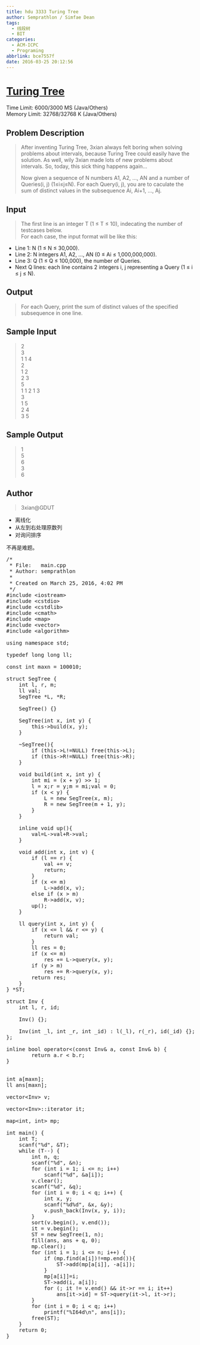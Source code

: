 ```yaml
---
title: hdu 3333 Turing Tree
author: Semprathlon / Simfae Dean
tags:
  - 线段树
  - BIT
categories:
  - ACM-ICPC
  - Programing
abbrlink: bce7557f
date: 2016-03-25 20:12:56
---
```

# [Turing Tree](http://acm.hdu.edu.cn/showproblem.php?pid=3333)

Time Limit: 6000/3000 MS (Java/Others)  
Memory Limit: 32768/32768 K (Java/Others)  

## Problem Description
> After inventing Turing Tree, 3xian always felt boring when solving problems about intervals, because Turing Tree could easily have the solution. As well, wily 3xian made lots of new problems about intervals. So, today, this sick thing happens again...
>
> Now given a sequence of N numbers A1, A2, ..., AN and a number of Queries(i, j) (1≤i≤j≤N). For each Query(i, j), you are to caculate the sum of distinct values in the subsequence Ai, Ai+1, ..., Aj.

## Input
> The first line is an integer T (1 ≤ T ≤ 10), indecating the number of testcases below.  
> For each case, the input format will be like this:
>
* Line 1: N (1 ≤ N ≤ 30,000).
* Line 2: N integers A1, A2, ..., AN (0 ≤ Ai ≤ 1,000,000,000).
* Line 3: Q (1 ≤ Q ≤ 100,000), the number of Queries.
* Next Q lines: each line contains 2 integers i, j representing a Query (1 ≤ i ≤ j ≤ N). 

## Output
> For each Query, print the sum of distinct values of the specified subsequence in one line.
 

## Sample Input
> 2  
3  
1 1 4  
2  
1 2  
2 3  
5  
1 1 2 1 3  
3  
1 5  
2 4  
3 5  
 

## Sample Output
> 1  
5  
6  
3  
6  
 
## Author
> 3xian@GDUT

* 离线化
* 从左到右处理原数列
* 对询问排序

不再是难题。

<pre class="lang:c++ decode:true " >/* 
 * File:   main.cpp
 * Author: semprathlon
 *
 * Created on March 25, 2016, 4:02 PM
 */
#include &lt;iostream&gt;
#include &lt;cstdio&gt;
#include &lt;cstdlib&gt;
#include &lt;cmath&gt;
#include &lt;map&gt;
#include &lt;vector&gt;
#include &lt;algorithm&gt;

using namespace std;

typedef long long ll;

const int maxn = 100010;

struct SegTree {
    int l, r, m;
    ll val;
    SegTree *L, *R;

    SegTree() {}

    SegTree(int x, int y) {
        this-&gt;build(x, y);
    }
    
    ~SegTree(){
        if (this-&gt;L!=NULL) free(this-&gt;L);
        if (this-&gt;R!=NULL) free(this-&gt;R);
    }

    void build(int x, int y) {
        int mi = (x + y) &gt;&gt; 1;
        l = x;r = y;m = mi;val = 0;
        if (x &lt; y) {
            L = new SegTree(x, m);
            R = new SegTree(m + 1, y);
        }
    }
    
    inline void up(){
        val=L-&gt;val+R-&gt;val;
    }
    
    void add(int x, int v) {
        if (l == r) {
            val += v;
            return;
        }
        if (x &lt;= m)
            L-&gt;add(x, v);
        else if (x &gt; m)
            R-&gt;add(x, v);
        up();
    }

    ll query(int x, int y) {
        if (x &lt;= l &amp;&amp; r &lt;= y) {
            return val;
        }
        ll res = 0;
        if (x &lt;= m)
            res += L-&gt;query(x, y);
        if (y &gt; m)
            res += R-&gt;query(x, y);
        return res;
    }
} *ST;

struct Inv {
    int l, r, id;

    Inv() {};

    Inv(int _l, int _r, int _id) : l(_l), r(_r), id(_id) {};
};

inline bool operator&lt;(const Inv&amp; a, const Inv&amp; b) {
        return a.r &lt; b.r;
}


int a[maxn];
ll ans[maxn];

vector&lt;Inv&gt; v;

vector&lt;Inv&gt;::iterator it;

map&lt;int, int&gt; mp;

int main() {
    int T;
    scanf("%d", &amp;T);
    while (T--) {
        int n, q;
        scanf("%d", &amp;n);
        for (int i = 1; i &lt;= n; i++)
            scanf("%d", &amp;a[i]);
        v.clear();
        scanf("%d", &amp;q);
        for (int i = 0; i &lt; q; i++) {
            int x, y;
            scanf("%d%d", &amp;x, &amp;y);
            v.push_back(Inv(x, y, i));
        }
        sort(v.begin(), v.end());
        it = v.begin();
        ST = new SegTree(1, n);
        fill(ans, ans + q, 0);
        mp.clear();
        for (int i = 1; i &lt;= n; i++) {
            if (mp.find(a[i])!=mp.end()){
                ST-&gt;add(mp[a[i]], -a[i]);
            }
            mp[a[i]]=i;
            ST-&gt;add(i, a[i]);
            for (; it != v.end() &amp;&amp; it-&gt;r == i; it++)
                ans[it-&gt;id] = ST-&gt;query(it-&gt;l, it-&gt;r);
        }
        for (int i = 0; i &lt; q; i++)
            printf("%I64d\n", ans[i]);
        free(ST);
    }
    return 0;
}</pre> 
